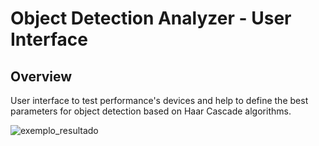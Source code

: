 # Object Detection Analyzer - User Interface

## Overview
User interface to test performance's devices and help to define the best parameters for object detection based on Haar Cascade algorithms.

![exemplo_resultado](https://user-images.githubusercontent.com/29844580/199336494-50e2da59-77b2-46b6-abec-ab5b0d3afb8b.jpg)
